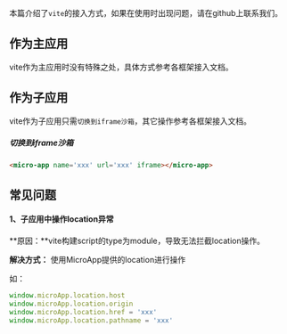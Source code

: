 本篇介绍了`vite`的接入方式，如果在使用时出现问题，请在github上联系我们。

## 作为主应用
vite作为主应用时没有特殊之处，具体方式参考各框架接入文档。

## 作为子应用
vite作为子应用只需`切换到iframe沙箱`，其它操作参考各框架接入文档。

##### 切换到iframe沙箱

```html
<micro-app name='xxx' url='xxx' iframe></micro-app>
```

## 常见问题

#### 1、子应用中操作location异常

**原因：**vite构建script的type为module，导致无法拦截location操作。

**解决方式：** 使用MicroApp提供的location进行操作

如：
```js
window.microApp.location.host
window.microApp.location.origin
window.microApp.location.href = 'xxx'
window.microApp.location.pathname = 'xxx'
```

